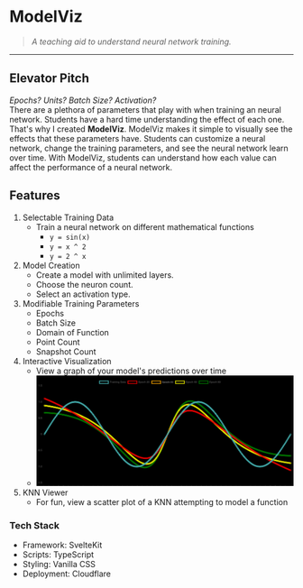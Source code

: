 # ModelViz
> *A teaching aid to understand neural network training.*
<hr>

## Elevator Pitch
*Epochs? Units? Batch Size? Activation?*
<br>
There are a plethora of parameters that play with when training an neural network. Students have a hard time understanding the effect of each one. That's why I created **ModelViz**. ModelViz makes it simple to visually see the effects that these parameters have. Students can customize a neural network, change the training parameters, and see the neural network learn over time. With ModelViz, students can understand how each value can affect the performance of a neural network.

## Features
1. Selectable Training Data
    - Train a neural network on different mathematical functions
        - `y = sin(x)`
        - `y = x ^ 2`
        - `y = 2 ^ x`
2. Model Creation
    - Create a model with unlimited layers.
    - Choose the neuron count.
    - Select an activation type.
3. Modifiable Training Parameters
    - Epochs
    - Batch Size
    - Domain of Function
    - Point Count
    - Snapshot Count
4. Interactive Visualization
    - View a graph of your model's predictions over time
    - ![Performance Graph](graph.png)
5. KNN Viewer
    - For fun, view a scatter plot of a KNN attempting to model a function

### Tech Stack
- Framework: SvelteKit
- Scripts: TypeScript
- Styling: Vanilla CSS
- Deployment: Cloudflare
